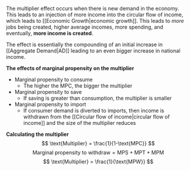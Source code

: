 The multiplier effect occurs when there is new demand in the economy. This leads to an injection of more income into the circular flow of income, which leads to [[Economic Growth|economic growth]]. This leads to *more* jobs being created, higher average incomes, more spending, and eventually, **more income is created**.

The effect is essentially the compounding of an initial increase in [[Aggregate Demand|AD]] leading to an even bigger increase in national income.

**The effects of marginal propensity on the multiplier**
- Marginal propensity to consume
	- The higher the MPC, the bigger the multiplier
- Marginal propensity to save
	- If saving is greater than consumption, the multiplier is smaller
- Marginal propensity to import
	- If consumer demand is diverted to imports, then income is withdrawn from the [[Circular flow of income|circular flow of income]] and the size of the multiplier reduces

**Calculating the multiplier**
$$
\text{Multiplier} = \frac{1}{1-\text{MPC}}
$$
$$
\text{Marginal propensity to withdraw} = \text{MPS} + \text{MPT} + \text{MPM}
$$
$$
\text{Multiplier} = \frac{1}{\text{MPW}}
$$
